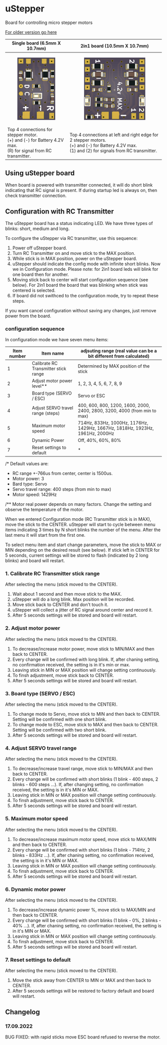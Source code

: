 # uStepper

Board for controlling micro stepper motors

[For older version go here](History.md)

| Single board (6.5mm X 10.7mm) | 2in1 board (10.5mm X 10.7mm) | 
|-----------|-----------|
| <p align="center"><img src="Images/uStepperSingle_bot.png" height="200px"></p> | <p align="center"><img src="Images/uStepper2in1_bot.png" height="200px"></p>
| Top 4 connections for stepper motor.<BR>(+) and (-) for Battery 4.2V max.<BR>(R) for signal from RC transmitter. | Top 4 connections at left and right edge for 2 stepper motors.<BR>(+) and (-) for Battery 4.2V max.<BR>(1) and (2) for signals from RC transmitter. | 

## Using uStepper board
When board is powered with transmitter connected, it will do short blink indicating that RC signal is present. If during startup led is always on, then check transmitter connection.

## Configuration with RC Transmitter
The uStepper board has a status indicating LED.
We have three types of blinks: short, medium and long.

To configure the uStepper via RC transmitter, use this sequence:
1. Power off uStepper board.
2. Turn RC Transmitter on and move stick to the MAX position.
3. While stick is in MAX position, power on the uStepper board.
4. uStepper should indicate the config mode with infinite short blinks. Now we in Configuration mode. Please note: for 2in1 board leds will blink for one board then for another.
5. Moving stick back to center will start configuration sequence (see below). For 2in1 board the board that was blinking when stick was centered is selected.
6. If board did not swithced to the configuration mode, try to repeat these steps.

If you want cancel configuration without saving any changes, just remove power from the board.

### configuration sequence
In configuration mode we have seven menu items:

| Item number | Item name | adjsuting range (real value can be a bit different from calculated)
| ------------ | ------------- | -------------
| 1 | Calibrate RC Transmitter stick range | Determined by MAX position of the stick
| 2 | Adjust motor power level** | 1, 2, 3, 4, 5, 6, 7, 8, 9
| 3 | Board type (SERVO / ESC) | Servo or ESC
| 4 | Adjust SERVO travel range (steps) | 400, 600, 800, 1200, 1600, 2000, 2400, 2800, 3200, 4000 (from min to max)
| 5 | Maximum motor speed | 714Hz, 833Hz, 1000Hz, 1176Hz, 1429Hz, 1667Hz, 1818Hz, 1923Hz, 1961Hz, 2000Hz
| 6 | Dynamic Power | Off, 40%, 60%, 80%
| 7 | Reset settings to default | *

/* Default values are: 
* RC range +-766us from center, center is 1500us.
* Motor power: 3 
* Bard type: Servo
* Servo travel range: 400 steps (from min to max)
* Motor speed: 1429Hz

/** Motor real power depends on many factors. Change the setting and observe the temperature of the motor. 

When we entered Configuration mode (RC Transmitter stick is in MAX), move the stick to the CENTER. 
uStepper will start to cycle between menu items indicating 3 times by N short blinks the number of the menu.
After the last menu it will start from the first one.

To select menu item and start change parameters, move the stick to MAX or MIN depending on the desired result (see below).
If stick left in CENTER for 5 seconds, current settings will be stored to flash (indicated by 2 long blinks) and board will restart.

### 1. Calibrate RC Transmitter stick range

After selecting the menu (stick moved to the CENTER).
1. Wait about 1 second and then move stick to the MAX.
2. uStepper will do a long blink. Max position will be recorded.
3. Move stick back to CENTER and don't touch it.
4. uStepper will collect a jitter of RC signal around center and record it.
5. After 5 seconds settings will be stored and board will restart.
 
### 2. Adjust motor power

After selecting the menu (stick moved to the CENTER).
1. To decrease/increase motor power, move stick to MIN/MAX and then back to CENTER.
2. Every change will be confirmed with long blink. If, after chaning setting, no confirmation received, the setting is in it's min or max.
3. Leaving stick in MIN or MAX position will change setting continuously.
4. To finsh adjustment, move stick back to CENTER.
5. After 5 seconds settings will be stored and board will restart.

### 3. Board type (SERVO / ESC)

After selecting the menu (stick moved to the CENTER).
1. To change mode to Servo, move stick to MIN and then back to CENTER. Setting will be confirmed with one short blink.
2. To change mode to ESC, move stick to MAX and then back to CENTER. Setting will be confirmed with two short blink.
3. After 5 seconds settings will be stored and board will restart.

### 4. Adjust SERVO travel range

After selecting the menu (stick moved to the CENTER).
1. To decrease/increase travel range, move stick to MIN/MAX and then back to CENTER.
2. Every change will be confirmed with short blinks (1 blink - 400 steps, 2 blinks - 600 steps ...). If, after changing setting, no confirmation received, the setting is in it's MIN or MAX.
3. Leaving stick in MIN or MAX position will change setting continuously.
4. To finsh adjustment, move stick back to CENTER.
5. After 5 seconds settings will be stored and board will restart.
 
### 5. Maximum motor speed

After selecting the menu (stick moved to the CENTER).
1. To decrease/increase maximum motor speed, move stick to MAX/MIN and then back to CENTER.
2. Every change will be confirmed with short blinks (1 blink - 714Hz, 2 blinks - 833Hz ...). If, after chaning setting, no confirmation received, the setting is in it's MIN or MAX.
3. Leaving stick in MIN or MAX position will change setting continuously.
4. To finsh adjustment, move stick back to CENTER.
5. After 5 seconds settings will be stored and board will restart.

### 6. Dynamic motor power

After selecting the menu (stick moved to the CENTER).
1. To decrease/increase dynamic power %, move stick to MAX/MIN and then back to CENTER.
2. Every change will be confirmed with short blinks (1 blink - 0%, 2 blinks - 40% ...). If, after chaning setting, no confirmation received, the setting is in it's MIN or MAX.
3. Leaving stick in MIN or MAX position will change setting continuously.
4. To finsh adjustment, move stick back to CENTER.
5. After 5 seconds settings will be stored and board will restart.

### 7. Reset settings to default

After selecting the menu (stick moved to the CENTER).
1. Move the stick away from CENTER to MIN or MAX and then back to CENTER.
2. After 5 seconds settings will be restored to factory default and board will restart.

## Changelog
### 17.09.2022
BUG FIXED: with rapid sticks move ESC board refused to reverse the motor.
